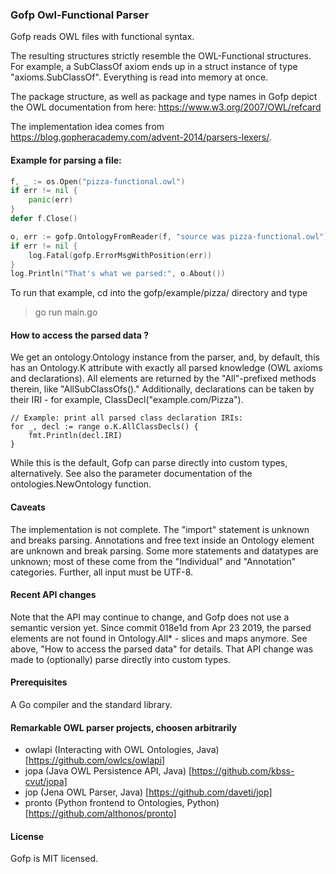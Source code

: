 ### Gofp Owl-Functional Parser


Gofp reads OWL files with functional syntax.

The resulting structures strictly resemble the OWL-Functional structures. For example, a SubClassOf axiom
ends up in a struct instance of type "axioms.SubClassOf". Everything is read into memory at once.

The package structure, as well as package and type names in Gofp depict the OWL documentation from here: https://www.w3.org/2007/OWL/refcard

The implementation idea comes from https://blog.gopheracademy.com/advent-2014/parsers-lexers/. 



#### Example for parsing a file:
```	go
f, _ := os.Open("pizza-functional.owl")
if err != nil {
	panic(err)
}
defer f.Close()

o, err := gofp.OntologyFromReader(f, "source was pizza-functional.owl")
if err != nil {
	log.Fatal(gofp.ErrorMsgWithPosition(err))
}
log.Println("That's what we parsed:", o.About())
```

To run that example, cd into the gofp/example/pizza/ directory and type
> go run main.go


#### How to access the parsed data ?
We get an ontology.Ontology instance from the parser, and, by default, this has an Ontology.K attribute with exactly all parsed knowledge (OWL axioms and declarations).
All elements are returned by the "All"-prefixed methods therein, like "AllSubClassOfs()." Additionally, declarations can be taken by their IRI - for example, ClassDecl("example.com/Pizza").

```
// Example: print all parsed class declaration IRIs:
for _, decl := range o.K.AllClassDecls() {
	fmt.Println(decl.IRI)
}
```

While this is the default, Gofp can parse directly into custom types, alternatively. See also the parameter documentation of the ontologies.NewOntology function.


#### Caveats
The implementation is not complete. The "import" statement is unknown and breaks parsing.
Annotations and free text inside an Ontology element are unknown and break parsing.
Some more statements and datatypes are unknown; most of these come from the "Individual" and "Annotation" categories.
Further, all input must be UTF-8.


#### Recent API changes
Note that the API may continue to change, and Gofp does not use a semantic version yet. 
Since commit 018e1d from Apr 23 2019, the parsed elements are not found in Ontology.All* - slices and maps anymore. See above, "How to access the parsed data" for details.
That API change was made to (optionally) parse directly into custom types.


#### Prerequisites
A Go compiler and the standard library.


#### Remarkable OWL parser projects, choosen arbitrarily
* owlapi (Interacting with OWL Ontologies, Java) [https://github.com/owlcs/owlapi]
* jopa (Java OWL Persistence API, Java) [https://github.com/kbss-cvut/jopa]
* jop (Jena OWL Parser, Java) [https://github.com/daveti/jop]
* pronto (Python frontend to Ontologies, Python) [https://github.com/althonos/pronto]


#### License
Gofp is MIT licensed.